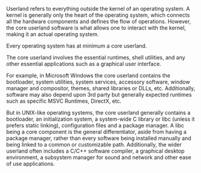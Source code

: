 Userland refers to everything outside the kernel of an operating system. A kernel is generally only the heart of the operating system, which connects all the hardware components and defines the flow of operations. However, the core userland software is what allows one to interact with the kernel, making it an actual operating system.

Every operating system has at minimum a core userland.

The core userland involves the essential runtimes, shell utilities, and any other essential applications such as a graphical user interface.

For example, in Microsoft Windows the core userland contains the bootloader, system utilities, system services, accessory software, window manager and compositor, themes, shared libraries or DLLs, etc. Additionally, software may also depend upon 3rd party but generally expected runtimes such as specific MSVC Runtimes, DirectX, etc.

But in UNIX-like operating systems, the core userland generally contains a bootloader, an initialization system, a system-wide C library or libc (unless it prefers static linking), configuration files and a package manager. A libc being a core component is the general differentiator, aside from having a package manager, rather than every software being installed manually and being linked to a common or customizable path. Additionally, the wider userland often includes a C/C++ software compiler, a graphical desktop environment, a subsystem manager for sound and network and other ease of use applications.
